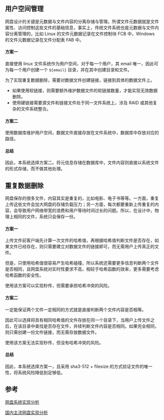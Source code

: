## 用户空间管理

网盘设计的关键是元数据与文件内容的分离存储与管理。所谓文件元数据就是文件属性、访问控制这些文件的基础信息，事实上，传统文件系统也是元数据与文件内容分离管理的，比如 Linux 的文件元数据记录在文件控制块 FCB 中，Windows 的文件元数据记录在文件分配表 FAB 中。

#### 方案一

直接使用 linux 文件系统作为用户空间，对于每一个用户，其 email 唯一，因此可为每一个用户创建一个 `${email}` 目录，并在其中创建目录和文件。

为了实现重复数据删除，需要对数据文件创建链接，链接到具体的数据文件上。

- 如果使用软链接，则需要额外维护数据文件的软链接数量，才能实现无效数据删除。
- 使用硬链接需要源文件和链接文件处于同一文件系统上，涉及 RAID 或其他复杂的文件系统整合。

#### 方案二

使用数据库维护用户空间，数据文件直接存放在文件系统中，数据库中存放对应的路径。

#### 总结

因此，本系统选择方案二。将元信息存储在数据库中，文件内容则直接以系统文件的形式存储，而不做其他处理。

## 重复数据删除

网盘保存的很多文件，内容其实是重复的，比如电影、电子书等等。一方面，重复上传这些文件会加大网盘的存储负载压力；另一方面，每次都要重新上传重复的内容，会导致用户网络带宽的浪费和用户等待时间过长的问题。所以，在设计中，物理上相同的文件，系统只会保存一份。

#### 方案一

上传文件前客户端先计算一次文件的哈希值，再根据哈希值判断文件是否存在，如果文件已经存在，则只需要建立对数据文件的链接即可，而无需用户上传真正的文件。

但是，只使用哈希值很容易产生哈希碰撞，所以系统还需要更多信息判断两个文件是否相同，且网盘系统对实时性要求不高，相较于哈希函数的效率，更多需要考虑哈希函数的安全性。

使用该方案可以实现秒传，但需要承担哈希冲突的风险。

#### 方案二

一定能保证两个文件一定相同的方式就是直接判断两个文件内容是否相等。

因此可以选择将具有相同哈希值的文件存放在同一个目录下，当用户上传文件之后，在该目录中查找是否存在文件，并续判断文件内容是否相同。如果完全相同，则只需创建一份文件链接，而无需存放数据文件。

使用该方案无法实现秒传，但没有哈希冲突的风险。

#### 总结

因此，本系统选择方案一，且采用 sha3-512 + filesize 的方式验证文件的唯一性，将系统风险降低到足够低。

## 参考

[网盘系统实现分析](https://time.geekbang.org/column/article/489820)

[国内主流网盘实现分析](https://yangyuan.github.io/post/2014-04-12-zh-china-cloud-drives/)
